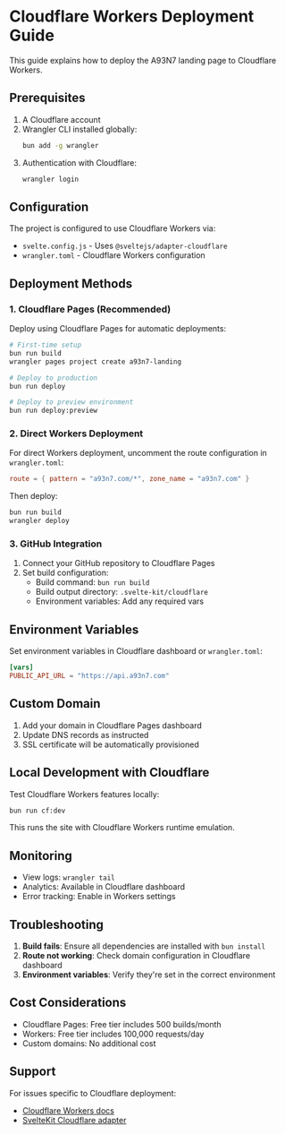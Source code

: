 # Cloudflare Workers Deployment Guide

This guide explains how to deploy the A93N7 landing page to Cloudflare Workers.

## Prerequisites

1. A Cloudflare account
2. Wrangler CLI installed globally:
   ```bash
   bun add -g wrangler
   ```
3. Authentication with Cloudflare:
   ```bash
   wrangler login
   ```

## Configuration

The project is configured to use Cloudflare Workers via:
- `svelte.config.js` - Uses `@sveltejs/adapter-cloudflare`
- `wrangler.toml` - Cloudflare Workers configuration

## Deployment Methods

### 1. Cloudflare Pages (Recommended)

Deploy using Cloudflare Pages for automatic deployments:

```bash
# First-time setup
bun run build
wrangler pages project create a93n7-landing

# Deploy to production
bun run deploy

# Deploy to preview environment
bun run deploy:preview
```

### 2. Direct Workers Deployment

For direct Workers deployment, uncomment the route configuration in `wrangler.toml`:

```toml
route = { pattern = "a93n7.com/*", zone_name = "a93n7.com" }
```

Then deploy:

```bash
bun run build
wrangler deploy
```

### 3. GitHub Integration

1. Connect your GitHub repository to Cloudflare Pages
2. Set build configuration:
   - Build command: `bun run build`
   - Build output directory: `.svelte-kit/cloudflare`
   - Environment variables: Add any required vars

## Environment Variables

Set environment variables in Cloudflare dashboard or `wrangler.toml`:

```toml
[vars]
PUBLIC_API_URL = "https://api.a93n7.com"
```

## Custom Domain

1. Add your domain in Cloudflare Pages dashboard
2. Update DNS records as instructed
3. SSL certificate will be automatically provisioned

## Local Development with Cloudflare

Test Cloudflare Workers features locally:

```bash
bun run cf:dev
```

This runs the site with Cloudflare Workers runtime emulation.

## Monitoring

- View logs: `wrangler tail`
- Analytics: Available in Cloudflare dashboard
- Error tracking: Enable in Workers settings

## Troubleshooting

1. **Build fails**: Ensure all dependencies are installed with `bun install`
2. **Route not working**: Check domain configuration in Cloudflare dashboard
3. **Environment variables**: Verify they're set in the correct environment

## Cost Considerations

- Cloudflare Pages: Free tier includes 500 builds/month
- Workers: Free tier includes 100,000 requests/day
- Custom domains: No additional cost

## Support

For issues specific to Cloudflare deployment:
- [Cloudflare Workers docs](https://developers.cloudflare.com/workers/)
- [SvelteKit Cloudflare adapter](https://kit.svelte.dev/docs/adapter-cloudflare)